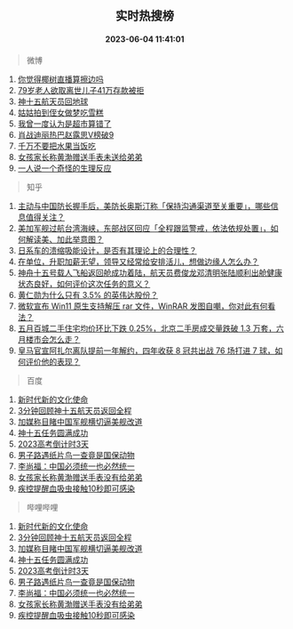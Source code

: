 <div align="center"><h2>实时热搜榜</h2><h4>2023-06-04 11:41:01</h4></div>

> 微博  

1. [你觉得椰树直播算擦边吗](https://s.weibo.com/weibo?q=%23%E4%BD%A0%E8%A7%89%E5%BE%97%E6%A4%B0%E6%A0%91%E7%9B%B4%E6%92%AD%E7%AE%97%E6%93%A6%E8%BE%B9%E5%90%97%23&t=31&band_rank=1&Refer=top)<br />
2. [79岁老人欲取离世儿子41万存款被拒](https://s.weibo.com/weibo?q=%2379%E5%B2%81%E8%80%81%E4%BA%BA%E6%AC%B2%E5%8F%96%E7%A6%BB%E4%B8%96%E5%84%BF%E5%AD%9041%E4%B8%87%E5%AD%98%E6%AC%BE%E8%A2%AB%E6%8B%92%23&t=31&band_rank=2&Refer=top)<br />
3. [神十五航天员回地球](https://s.weibo.com/weibo?q=%23%E7%A5%9E%E5%8D%81%E4%BA%94%E8%88%AA%E5%A4%A9%E5%91%98%E5%9B%9E%E5%9C%B0%E7%90%83%23&t=31&band_rank=3&Refer=top)<br />
4. [姑姑拍到侄女做梦吃雪糕](https://s.weibo.com/weibo?q=%23%E5%A7%91%E5%A7%91%E6%8B%8D%E5%88%B0%E4%BE%84%E5%A5%B3%E5%81%9A%E6%A2%A6%E5%90%83%E9%9B%AA%E7%B3%95%23&t=31&band_rank=4&Refer=top)<br />
5. [我曾一度认为是超市算错了](https://s.weibo.com/weibo?q=%E6%88%91%E6%9B%BE%E4%B8%80%E5%BA%A6%E8%AE%A4%E4%B8%BA%E6%98%AF%E8%B6%85%E5%B8%82%E7%AE%97%E9%94%99%E4%BA%86&t=31&band_rank=5&Refer=top)<br />
6. [肖战迪丽热巴赵露思V榜破9](https://s.weibo.com/weibo?q=%23%E8%82%96%E6%88%98%E8%BF%AA%E4%B8%BD%E7%83%AD%E5%B7%B4%E8%B5%B5%E9%9C%B2%E6%80%9DV%E6%A6%9C%E7%A0%B49%23&t=31&band_rank=6&Refer=top)<br />
7. [千万不要把水果当饭吃](https://s.weibo.com/weibo?q=%23%E5%8D%83%E4%B8%87%E4%B8%8D%E8%A6%81%E6%8A%8A%E6%B0%B4%E6%9E%9C%E5%BD%93%E9%A5%AD%E5%90%83%23&t=31&band_rank=7&Refer=top)<br />
8. [女孩家长称黄渤赠送手表未送给弟弟](https://s.weibo.com/weibo?q=%23%E5%A5%B3%E5%AD%A9%E5%AE%B6%E9%95%BF%E7%A7%B0%E9%BB%84%E6%B8%A4%E8%B5%A0%E9%80%81%E6%89%8B%E8%A1%A8%E6%9C%AA%E9%80%81%E7%BB%99%E5%BC%9F%E5%BC%9F%23&t=31&band_rank=8&Refer=top)<br />
9. [一人说一个奇怪的生理反应](https://s.weibo.com/weibo?q=%E4%B8%80%E4%BA%BA%E8%AF%B4%E4%B8%80%E4%B8%AA%E5%A5%87%E6%80%AA%E7%9A%84%E7%94%9F%E7%90%86%E5%8F%8D%E5%BA%94&t=31&band_rank=9&Refer=top)<br />

> 知乎  

1. [主动与中国防长握手后，美防长奥斯汀称「保持沟通渠道至关重要」，哪些信息值得关注？](https://www.zhihu.com/question/604590355)<br />
2. [美加军舰过航台湾海峡，东部战区回应「全程跟监警戒，依法依规处置」，如何解读美、加此举意图？](https://www.zhihu.com/question/604645738)<br />
3. [日系车的溃缩吸能设计，是否有其理论上的合理性？](https://www.zhihu.com/question/604203550)<br />
4. [在单位，升职加薪无望，领导又经常给安排活儿，想做边缘人怎么办？](https://www.zhihu.com/question/604023905)<br />
5. [神舟十五号载人飞船返回舱成功着陆，航天员费俊龙邓清明张陆顺利出舱健康状态良好，如何评价这次任务的意义？](https://www.zhihu.com/question/604011587)<br />
6. [黄仁勋为什么只有 3.5% 的英伟达股份？](https://www.zhihu.com/question/603714039)<br />
7. [微软宣布 Win11 原生支持解压 rar 文件，WinRAR 发图自嘲，你对此有何看法？](https://www.zhihu.com/question/604180951)<br />
8. [五月百城二手住宅均价环比下跌 0.25%，北京二手房成交量跌破 1.3 万套，六月楼市会怎么走？](https://www.zhihu.com/question/604444104)<br />
9. [皇马官宣阿扎尔离队提前一年解约，四年收获 8 冠共出战 76 场打进 7 球，如何评价他的表现？](https://www.zhihu.com/question/604699099)<br />

> 百度  

1. [新时代新的文化使命](https://www.baidu.com/s?wd=%E6%96%B0%E6%97%B6%E4%BB%A3%E6%96%B0%E7%9A%84%E6%96%87%E5%8C%96%E4%BD%BF%E5%91%BD&sa=fyb_news&rsv_dl=fyb_news)<br />
2. [3分钟回顾神十五航天员返回全程](https://www.baidu.com/s?wd=3%E5%88%86%E9%92%9F%E5%9B%9E%E9%A1%BE%E7%A5%9E%E5%8D%81%E4%BA%94%E8%88%AA%E5%A4%A9%E5%91%98%E8%BF%94%E5%9B%9E%E5%85%A8%E7%A8%8B&sa=fyb_news&rsv_dl=fyb_news)<br />
3. [加媒称目睹中国军舰横切逼美舰改道](https://www.baidu.com/s?wd=%E5%8A%A0%E5%AA%92%E7%A7%B0%E7%9B%AE%E7%9D%B9%E4%B8%AD%E5%9B%BD%E5%86%9B%E8%88%B0%E6%A8%AA%E5%88%87%E9%80%BC%E7%BE%8E%E8%88%B0%E6%94%B9%E9%81%93&sa=fyb_news&rsv_dl=fyb_news)<br />
4. [神十五任务圆满成功](https://www.baidu.com/s?wd=%E7%A5%9E%E5%8D%81%E4%BA%94%E4%BB%BB%E5%8A%A1%E5%9C%86%E6%BB%A1%E6%88%90%E5%8A%9F&sa=fyb_news&rsv_dl=fyb_news)<br />
5. [2023高考倒计时3天](https://www.baidu.com/s?wd=2023%E9%AB%98%E8%80%83%E5%80%92%E8%AE%A1%E6%97%B63%E5%A4%A9&sa=fyb_news&rsv_dl=fyb_news)<br />
6. [男子路遇纸片鸟一查竟是国保动物](https://www.baidu.com/s?wd=%E7%94%B7%E5%AD%90%E8%B7%AF%E9%81%87%E7%BA%B8%E7%89%87%E9%B8%9F%E4%B8%80%E6%9F%A5%E7%AB%9F%E6%98%AF%E5%9B%BD%E4%BF%9D%E5%8A%A8%E7%89%A9&sa=fyb_news&rsv_dl=fyb_news)<br />
7. [李尚福：中国必须统一也必然统一](https://www.baidu.com/s?wd=%E6%9D%8E%E5%B0%9A%E7%A6%8F%EF%BC%9A%E4%B8%AD%E5%9B%BD%E5%BF%85%E9%A1%BB%E7%BB%9F%E4%B8%80%E4%B9%9F%E5%BF%85%E7%84%B6%E7%BB%9F%E4%B8%80&sa=fyb_news&rsv_dl=fyb_news)<br />
8. [女孩家长称黄渤赠送手表没有给弟弟](https://www.baidu.com/s?wd=%E5%A5%B3%E5%AD%A9%E5%AE%B6%E9%95%BF%E7%A7%B0%E9%BB%84%E6%B8%A4%E8%B5%A0%E9%80%81%E6%89%8B%E8%A1%A8%E6%B2%A1%E6%9C%89%E7%BB%99%E5%BC%9F%E5%BC%9F&sa=fyb_news&rsv_dl=fyb_news)<br />
9. [疾控提醒血吸虫接触10秒即可感染](https://www.baidu.com/s?wd=%E7%96%BE%E6%8E%A7%E6%8F%90%E9%86%92%E8%A1%80%E5%90%B8%E8%99%AB%E6%8E%A5%E8%A7%A610%E7%A7%92%E5%8D%B3%E5%8F%AF%E6%84%9F%E6%9F%93&sa=fyb_news&rsv_dl=fyb_news)<br />

> 哔哩哔哩  

1. [新时代新的文化使命](https://www.baidu.com/s?wd=%E6%96%B0%E6%97%B6%E4%BB%A3%E6%96%B0%E7%9A%84%E6%96%87%E5%8C%96%E4%BD%BF%E5%91%BD&sa=fyb_news&rsv_dl=fyb_news)<br />
2. [3分钟回顾神十五航天员返回全程](https://www.baidu.com/s?wd=3%E5%88%86%E9%92%9F%E5%9B%9E%E9%A1%BE%E7%A5%9E%E5%8D%81%E4%BA%94%E8%88%AA%E5%A4%A9%E5%91%98%E8%BF%94%E5%9B%9E%E5%85%A8%E7%A8%8B&sa=fyb_news&rsv_dl=fyb_news)<br />
3. [加媒称目睹中国军舰横切逼美舰改道](https://www.baidu.com/s?wd=%E5%8A%A0%E5%AA%92%E7%A7%B0%E7%9B%AE%E7%9D%B9%E4%B8%AD%E5%9B%BD%E5%86%9B%E8%88%B0%E6%A8%AA%E5%88%87%E9%80%BC%E7%BE%8E%E8%88%B0%E6%94%B9%E9%81%93&sa=fyb_news&rsv_dl=fyb_news)<br />
4. [神十五任务圆满成功](https://www.baidu.com/s?wd=%E7%A5%9E%E5%8D%81%E4%BA%94%E4%BB%BB%E5%8A%A1%E5%9C%86%E6%BB%A1%E6%88%90%E5%8A%9F&sa=fyb_news&rsv_dl=fyb_news)<br />
5. [2023高考倒计时3天](https://www.baidu.com/s?wd=2023%E9%AB%98%E8%80%83%E5%80%92%E8%AE%A1%E6%97%B63%E5%A4%A9&sa=fyb_news&rsv_dl=fyb_news)<br />
6. [男子路遇纸片鸟一查竟是国保动物](https://www.baidu.com/s?wd=%E7%94%B7%E5%AD%90%E8%B7%AF%E9%81%87%E7%BA%B8%E7%89%87%E9%B8%9F%E4%B8%80%E6%9F%A5%E7%AB%9F%E6%98%AF%E5%9B%BD%E4%BF%9D%E5%8A%A8%E7%89%A9&sa=fyb_news&rsv_dl=fyb_news)<br />
7. [李尚福：中国必须统一也必然统一](https://www.baidu.com/s?wd=%E6%9D%8E%E5%B0%9A%E7%A6%8F%EF%BC%9A%E4%B8%AD%E5%9B%BD%E5%BF%85%E9%A1%BB%E7%BB%9F%E4%B8%80%E4%B9%9F%E5%BF%85%E7%84%B6%E7%BB%9F%E4%B8%80&sa=fyb_news&rsv_dl=fyb_news)<br />
8. [女孩家长称黄渤赠送手表没有给弟弟](https://www.baidu.com/s?wd=%E5%A5%B3%E5%AD%A9%E5%AE%B6%E9%95%BF%E7%A7%B0%E9%BB%84%E6%B8%A4%E8%B5%A0%E9%80%81%E6%89%8B%E8%A1%A8%E6%B2%A1%E6%9C%89%E7%BB%99%E5%BC%9F%E5%BC%9F&sa=fyb_news&rsv_dl=fyb_news)<br />
9. [疾控提醒血吸虫接触10秒即可感染](https://www.baidu.com/s?wd=%E7%96%BE%E6%8E%A7%E6%8F%90%E9%86%92%E8%A1%80%E5%90%B8%E8%99%AB%E6%8E%A5%E8%A7%A610%E7%A7%92%E5%8D%B3%E5%8F%AF%E6%84%9F%E6%9F%93&sa=fyb_news&rsv_dl=fyb_news)<br />
